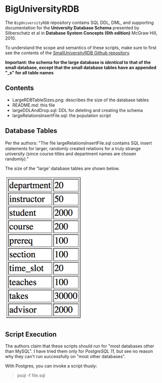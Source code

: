 # BigUniversityRDB

The `BigUniversityRDB` repository contains SQL DDL, DML, and supporting documentation for the __University Database Schema__ presented by Silberschatz et al in __Database System Concepts (6th edition)__ McGraw Hill, 2010.

To understand the scope and semantics of these scripts, make sure to first see the contents of the [SmallUniversityRDB Github repository](https://github.com/Yeshiva-University-CS/SmallUniversityRDB).

**Important: the schema for the large database is _identical_ to that of the small database, except that the small database tables have an appended "_s" for all table names**

## Contents

* LargeRDBTableSizes.png: describes the size of the database tables
* README.md: this file
* largeDDLAndDrop.sql: DDL for deleting and creating the schema
* largeRelationsInsertFile.sql: the population script


## Database Tables

Per the authors: "The ﬁle largeRelationsInsertFile.sql contains SQL insert statements for larger, randomly created relations for a truly strange university (since course titles and department names are chosen randomly)."

The size of the "large' database tables are shown below.

 ![Sizes of the "Large" database tables](LargeRDBTableSizes.png)

## Script Execution

The authors claim that these scripts should run for "most databases other than MySQL".  I have tried them only for _PostgreSQL 11_, but see no reason why they can't run successfully on "most other databases".

With Postgres, you can invoke a script thusly:

> psql -f file.sql

